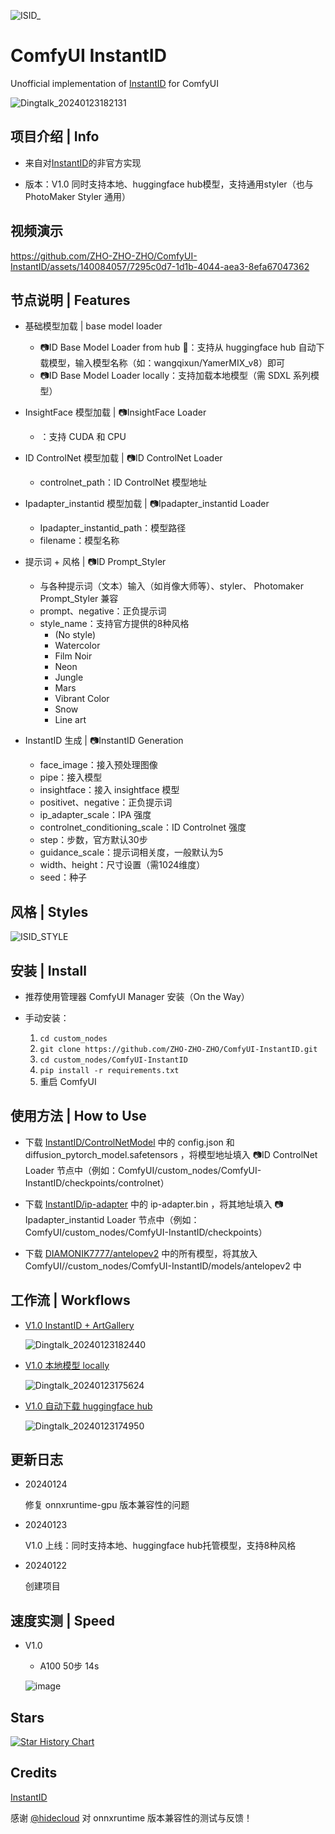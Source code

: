 
![ISID_](https://github.com/ZHO-ZHO-ZHO/ComfyUI-InstantID/assets/140084057/01393483-3145-4691-9daa-7ce9035c9bd0)


# ComfyUI InstantID

Unofficial implementation of [InstantID](https://github.com/InstantID/InstantID) for ComfyUI

![Dingtalk_20240123182131](https://github.com/ZHO-ZHO-ZHO/ComfyUI-InstantID/assets/140084057/7a99b32c-b4a2-4c46-acb0-f796fc46f9ee)


## 项目介绍 | Info

- 来自对[InstantID](https://github.com/InstantID/InstantID)的非官方实现
  
- 版本：V1.0 同时支持本地、huggingface hub模型，支持通用styler（也与 PhotoMaker Styler 通用）


## 视频演示



https://github.com/ZHO-ZHO-ZHO/ComfyUI-InstantID/assets/140084057/7295c0d7-1d1b-4044-aea3-8efa67047362



## 节点说明 | Features

- 基础模型加载 | base model loader
    - 📷ID Base Model Loader from hub 🤗：支持从 huggingface hub 自动下载模型，输入模型名称（如：wangqixun/YamerMIX_v8）即可
    - 📷ID Base Model Loader locally：支持加载本地模型（需 SDXL 系列模型）

- InsightFace 模型加载 | 📷InsightFace Loader
    - ：支持 CUDA 和 CPU

- ID ControlNet 模型加载 | 📷ID ControlNet Loader
    - controlnet_path：ID ControlNet 模型地址

- Ipadapter_instantid 模型加载 | 📷Ipadapter_instantid Loader
    - Ipadapter_instantid_path：模型路径
    - filename：模型名称

 - 提示词 + 风格 | 📷ID Prompt_Styler
    - 与各种提示词（文本）输入（如肖像大师等）、styler、 Photomaker Prompt_Styler 兼容
    - prompt、negative：正负提示词
    - style_name：支持官方提供的8种风格
        - (No style)
        - Watercolor
        - Film Noir
        - Neon
        - Jungle
        - Mars
        - Vibrant Color
        - Snow
        - Line art

- InstantID 生成 | 📷InstantID Generation
    - face_image：接入预处理图像
    - pipe：接入模型
    - insightface：接入 insightface 模型
    - positivet、negative：正负提示词
    - ip_adapter_scale：IPA 强度
    - controlnet_conditioning_scale：ID Controlnet 强度
    - step：步数，官方默认30步
    - guidance_scale：提示词相关度，一般默认为5
    - width、height：尺寸设置（需1024维度）
    - seed：种子


## 风格 | Styles

![ISID_STYLE](https://github.com/ZHO-ZHO-ZHO/ComfyUI-InstantID/assets/140084057/142bda7a-798b-46b3-aa69-1b88701c8311)



## 安装 | Install


- 推荐使用管理器 ComfyUI Manager 安装（On the Way）


- 手动安装：
    1. `cd custom_nodes`
    2. `git clone https://github.com/ZHO-ZHO-ZHO/ComfyUI-InstantID.git`
    3. `cd custom_nodes/ComfyUI-InstantID`
    4. `pip install -r requirements.txt`
    5. 重启 ComfyUI


## 使用方法 | How to Use

- 下载 [InstantID/ControlNetModel](https://huggingface.co/InstantX/InstantID/tree/main/ControlNetModel) 中的 config.json 和 diffusion_pytorch_model.safetensors ，将模型地址填入 📷ID ControlNet Loader 节点中（例如：ComfyUI/custom_nodes/ComfyUI-InstantID/checkpoints/controlnet）

- 下载 [InstantID/ip-adapter](https://huggingface.co/InstantX/InstantID/tree/main) 中的 ip-adapter.bin ，将其地址填入 📷Ipadapter_instantid Loader 节点中（例如：ComfyUI/custom_nodes/ComfyUI-InstantID/checkpoints）

- 下载 [DIAMONIK7777/antelopev2](https://huggingface.co/DIAMONIK7777/antelopev2/tree/main) 中的所有模型，将其放入 ComfyUI//custom_nodes/ComfyUI-InstantID/models/antelopev2 中

<!---
- 兼容性： CUDA11 支持默认安装的 onnxruntime-gpu（1.16.0），如果是 CUDA12 则需安装 onnxruntime-gpu==1.17.0 
--->
  
## 工作流 | Workflows

- [V1.0  InstantID + ArtGallery](https://github.com/ZHO-ZHO-ZHO/ComfyUI-InstantID/blob/main/INSTANTID%20WORKFLOWS/V1.0%20InstantID%20%2B%20ArtGallery%E3%80%90Zho%E3%80%91.json)


  ![Dingtalk_20240123182440](https://github.com/ZHO-ZHO-ZHO/ComfyUI-InstantID/assets/140084057/c6ee25bf-a528-4d78-9b35-f5b0d0303601)


- [V1.0 本地模型 locally](https://github.com/ZHO-ZHO-ZHO/ComfyUI-InstantID/blob/main/INSTANTID%20WORKFLOWS/V1.0%20InstantID_locally%E3%80%90Zho%E3%80%91.json)

  ![Dingtalk_20240123175624](https://github.com/ZHO-ZHO-ZHO/ComfyUI-InstantID/assets/140084057/459bfede-59e8-4d8d-941c-a950c4827c49)


- [V1.0 自动下载 huggingface hub](https://github.com/ZHO-ZHO-ZHO/ComfyUI-InstantID/blob/main/INSTANTID%20WORKFLOWS/V1.0%20InstantID_fromhub%E3%80%90Zho%E3%80%91.json)

  ![Dingtalk_20240123174950](https://github.com/ZHO-ZHO-ZHO/ComfyUI-InstantID/assets/140084057/50133961-1752-4ec8-ac0b-068d998b8534)




## 更新日志

- 20240124

  修复 onnxruntime-gpu 版本兼容性的问题

- 20240123

  V1.0 上线：同时支持本地、huggingface hub托管模型，支持8种风格

- 20240122

  创建项目


## 速度实测 | Speed

- V1.0 

    - A100 50步 14s

    ![image](https://github.com/ZHO-ZHO-ZHO/ComfyUI-InstantID/assets/140084057/dc535e67-3f56-4faf-be81-621b84bb6ee2)



## Stars 

[![Star History Chart](https://api.star-history.com/svg?repos=ZHO-ZHO-ZHO/ComfyUI-InstantID&type=Date)](https://star-history.com/#ZHO-ZHO-ZHO/ComfyUI-PhotoMaker&Date)


## Credits

[InstantID](https://github.com/InstantID/InstantID)

感谢 [@hidecloud](https://twitter.com/hidecloud) 对 onnxruntime 版本兼容性的测试与反馈！
